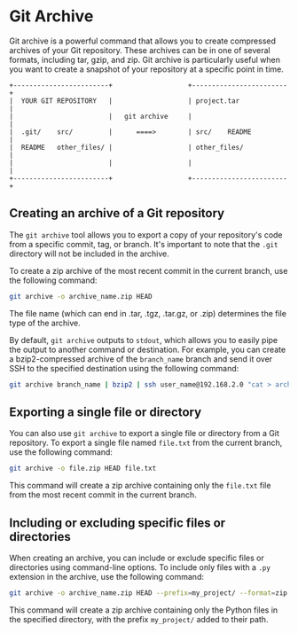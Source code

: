 # Git Archive

Git archive is a powerful command that allows you to create compressed archives of your Git repository. These archives can be in one of several formats, including tar, gzip, and zip. Git archive is particularly useful when you want to create a snapshot of your repository at a specific point in time.

```
+------------------------+                   +------------------------+       
|  YOUR GIT REPOSITORY   |                   | project.tar            |
|                        |   git archive     |                        |
|  .git/    src/         |      ====>        | src/    README         |
|  README   other_files/ |                   | other_files/           |
|                        |                   |                        |
+------------------------+                   +------------------------+
```

## Creating an archive of a Git repository

The `git archive` tool allows you to export a copy of your repository's code from a specific commit, tag, or branch. It's important to note that the `.git` directory will not be included in the archive.

To create a zip archive of the most recent commit in the current branch, use the following command:

```bash
git archive -o archive_name.zip HEAD
```

The file name (which can end in .tar, .tgz, .tar.gz, or .zip) determines the file type of the archive.

By default, `git archive` outputs to `stdout`, which allows you to easily pipe the output to another command or destination. For example, you can create a bzip2-compressed archive of the `branch_name` branch and send it over SSH to the specified destination using the following command:

```bash
git archive branch_name | bzip2 | ssh user_name@192.168.2.0 "cat > archive_name.bz"
```

## Exporting a single file or directory

You can also use `git archive` to export a single file or directory from a Git repository. To export a single file named `file.txt` from the current branch, use the following command:

```bash
git archive -o file.zip HEAD file.txt
```

This command will create a zip archive containing only the `file.txt` file from the most recent commit in the current branch.

## Including or excluding specific files or directories

When creating an archive, you can include or exclude specific files or directories using command-line options. To include only files with a `.py` extension in the archive, use the following command:

```bash
git archive -o archive_name.zip HEAD --prefix=my_project/ --format=zip -- path/to/directory --include=*.py
```

This command will create a zip archive containing only the Python files in the specified directory, with the prefix `my_project/` added to their path.
